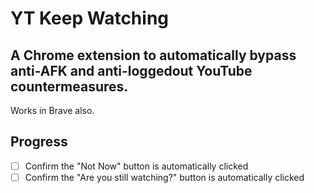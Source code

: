 # YT Keep Watching

## A Chrome extension to automatically bypass anti-AFK and anti-loggedout YouTube countermeasures.

Works in Brave also.

## Progress

- [ ] Confirm the "Not Now" button is automatically clicked
- [ ] Confirm the "Are you still watching?" button is automatically clicked